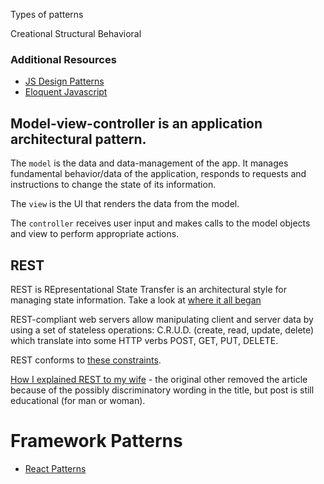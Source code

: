 Types of patterns

Creational
Structural
Behavioral



### Additional Resources
- [JS Design Patterns](https://addyosmani.com/resources/essentialjsdesignpatterns/book/)
- [Eloquent Javascript](http://eloquentjavascript.net/)

## Model-view-controller is an application architectural pattern.
The `model` is the data and data-management of the app. It manages fundamental behavior/data of the application, responds to requests and instructions to change the state of its information.

The `view` is the UI that renders the data from the model.

The `controller` receives user input and makes calls to the model objects and view to perform appropriate actions.



## REST
REST is REpresentational State Transfer is an architectural style for managing state information. Take a look at [where it all began](http://www.ics.uci.edu/~fielding/pubs/dissertation/top.htm)

REST-compliant web servers allow manipulating client and server data by using a set of stateless operations: C.R.U.D. (create, read, update, delete) which translate into some HTTP verbs POST, GET, PUT, DELETE.

REST conforms to [these constraints](https://en.wikipedia.org/wiki/Representational_state_transfer#Architectural_properties).

[How I explained REST to my wife](http://www.looah.com/source/view/2284) - the original other removed the article because of the possibly discriminatory wording in the title, but post is still educational (for man or woman).

# Framework Patterns
- [React Patterns](https://github.com/vasanthk/react-bits)
